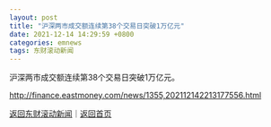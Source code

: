 ```yaml
---
layout: post
title: "沪深两市成交额连续第38个交易日突破1万亿元"
date: 2021-12-14 14:29:59 +0800
categories: emnews
tags: 东财滚动新闻
---
```


沪深两市成交额连续第38个交易日突破1万亿元。

<http://finance.eastmoney.com/news/1355,202112142213177556.html>

[返回东财滚动新闻](//finews.withounder.com/emnews/)｜[返回首页](//finews.withounder.com/)